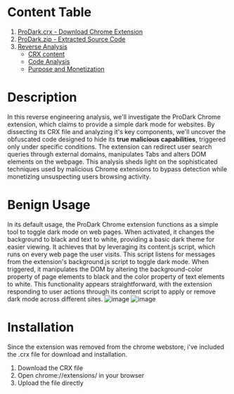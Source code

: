 # Content Table
1. [ProDark.crx - Download Chrome Extension](ProDark.crx)
2. [ProDark.zip - Extracted Source Code](ProDark.zip)
3. [Reverse Analysis](https://github.com/RonF98/Chrome-Extension-Reversing/blob/82227f30d55366ee4f39253ca5819bb989eb1cd6/Reverse%20Analysis)
   - [CRX content](https://github.com/RonF98/Chrome-Extension-Reversing/blob/c5f0936837ad3eb84a7dd87137dc12c22a542e23/Reverse%20Engineering/CRX%20Content.md)
   - [Code Analysis](https://github.com/RonF98/Chrome-Extension-Reversing/blob/c5f0936837ad3eb84a7dd87137dc12c22a542e23/Reverse%20Engineering/Code%20Analysis.md)
   - [Purpose and Monetization](https://github.com/RonF98/Chrome-Extension-Reversing/blob/c5f0936837ad3eb84a7dd87137dc12c22a542e23/Reverse%20Engineering/Purpose%20and%20Monetization.md)

# Description
In this reverse engineering analysis, we'll investigate the ProDark Chrome extension, which claims to provide a simple dark mode for websites. By dissecting its CRX file and analyzing it's key components, we'll uncover the obfuscated code designed to hide its **true malicious capabilities**, triggered only under specific conditions. The extension can redirect user search queries through external domains, manipulates Tabs and alters DOM elements on the webpage. This analysis sheds light on the sophisticated techniques used by malicious Chrome extensions to bypass detection while monetizing unsuspecting users browsing activity.

# Benign Usage
In its default usage, the ProDark Chrome extension functions as a simple tool to toggle dark mode on web pages. When activated, it changes the background to black and text to white, providing a basic dark theme for easier viewing. 
It achieves that by leveraging its content.js script, which runs on every web page the user visits. This script listens for messages from the extension's background.js script to toggle dark mode. When triggered, it manipulates the DOM by altering the background-color property of page elements to black and the color property of text elements to white. 
This functionality appears straightforward, with the extension responding to user actions through its content script to apply or remove dark mode across different sites.
![image](https://github.com/user-attachments/assets/c59cf856-8327-4f98-af29-ca4b4b8d1db8)
![image](https://github.com/user-attachments/assets/83494913-dcba-45a5-af99-8e6598b2113f)

# Installation
Since the extension was removed from the chrome webstore, i've included the .crx file for download and installation.
1. Download the CRX file
2. Open chrome://extensions/ in your browser
3. Upload the file directly
